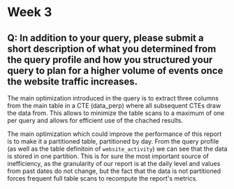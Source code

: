 # Week 3

## Q: In addition to your query, please submit a short description of what you determined from the query profile and how you structured your query to plan for a higher volume of events once the website traffic increases.

The main optimization introduced in the query is to extract three columns from the main table in a CTE (data_perp) where all subsequent CTEs draw the data from.
This allows to minimize the table scans to a maximum of one per query and allows for efficient use of the chached results.

The main optimization which could improve the performance of this report is to make it a partitioned table, partitioned by day. From the query profile (as well as the table definitoin of `website_activity`) we can see that the data is stored in one partition. 
This is for sure the most important source of inefficiency, as the granularity of our report is at the daily level and values from past dates do not change, but the fact that the data is not partitioned forces frequent full table scans to recompute the report's metrics.